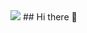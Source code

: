 <img src="https://capsule-render.vercel.app/api?type=wave&color=auto&height=300&section=header&text=Hi I'm Sori&fontSize=90" />
## Hi there 👋

<!--
**kimsor1/kimsor1** is a ✨ _special_ ✨ repository because its `README.md` (this file) appears on your GitHub profile.

Here are some ideas to get you started:

- 🔭 I’m currently working on ...
- 🌱 I’m currently learning ...
- 👯 I’m looking to collaborate on ...
- 🤔 I’m looking for help with ...
- 💬 Ask me about ...
- 📫 How to reach me: ...
- 😄 Pronouns: ...
- ⚡ Fun fact: ...
-->
